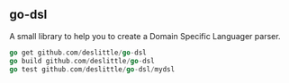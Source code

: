 ## go-dsl

A small library to help you to create a Domain Specific Languager parser. 

```go 
go get github.com/deslittle/go-dsl
go build github.com/deslittle/go-dsl
go test github.com/deslittle/go-dsl/mydsl
```
